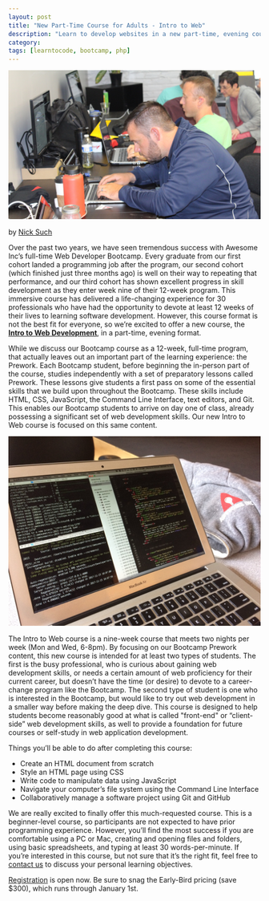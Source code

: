 ```yaml
---
layout: post
title: "New Part-Time Course for Adults - Intro to Web"
description: "Learn to develop websites in a new part-time, evening course for adult learners."
category: 
tags: [learntocode, bootcamp, php]
---
```


![Adults learn to code at Awesome Inc](/img/blog/intro-to-web-development-awesome-inc.jpg)

by [Nick Such](https://plus.google.com/+NickSuch/)

Over the past two years, we have seen tremendous success with Awesome Inc’s full-time Web Developer Bootcamp. Every graduate from our first cohort landed a programming job after the program, our second cohort (which finished just three months ago) is well on their way to repeating that performance, and our third cohort has shown excellent progress in skill development as they enter week nine of their 12-week program. This immersive course has delivered a life-changing experience for 30 professionals who have had the opportunity to devote at least 12 weeks of their lives to learning software development. However, this course format is not the best fit for everyone, so we’re excited to offer a new course, the **[Intro to Web Development](https://www.eventbrite.com/e/intro-to-web-development-spring-2018-tickets-39667189632)**, in a part-time, evening format.

<!--break-->

While we discuss our Bootcamp course as a 12-week, full-time program, that actually leaves out an important part of the learning experience: the Prework. Each Bootcamp student, before beginning the in-person part of the course, studies independently with a set of preparatory lessons called Prework. These lessons give students a first pass on some of the essential skills that we build upon throughout the Bootcamp. These skills include HTML, CSS, JavaScript, the Command Line Interface, text editors, and Git. This enables our Bootcamp students to arrive on day one of class, already possessing a significant set of web development skills. Our new Intro to Web course is focused on this same content.

![Laptop with terminal and text editor with HTML code](/img/blog/intro-to-web-laptop-code.jpg)

The Intro to Web course is a nine-week course that meets two nights per week (Mon and Wed, 6-8pm). By focusing on our Bootcamp Prework content, this new course is intended for at least two types of students. The first is the busy professional, who is curious about gaining web development skills, or needs a certain amount of web proficiency for their current career, but doesn’t have the time (or desire) to devote to a career-change program like the Bootcamp. The second type of student is one who is interested in the Bootcamp, but would like to try out web development in a smaller way before making the deep dive. This course is designed to help students become reasonably good at what is called "front-end" or “client-side” web development skills, as well to provide a foundation for future courses or self-study in web application development.

Things you’ll be able to do after completing this course:

* Create an HTML document from scratch
* Style an HTML page using CSS
* Write code to manipulate data using JavaScript
* Navigate your computer’s file system using the Command Line Interface
* Collaboratively manage a software project using Git and GitHub

We are really excited to finally offer this much-requested course. This is a beginner-level course, so participants are not expected to have prior programming experience. However, you’ll find the most success if you are comfortable using a PC or Mac, creating and opening files and folders, using basic spreadsheets, and typing at least 30 words-per-minute. If you’re interested in this course, but not sure that it’s the right fit, feel free to [contact us](https://www.awesomeincu.com/contact/) to discuss your personal learning objectives.

[Registration](https://www.eventbrite.com/e/intro-to-web-development-spring-2018-tickets-39667189632) is open now. Be sure to snag the Early-Bird pricing (save $300), which runs through January 1st.